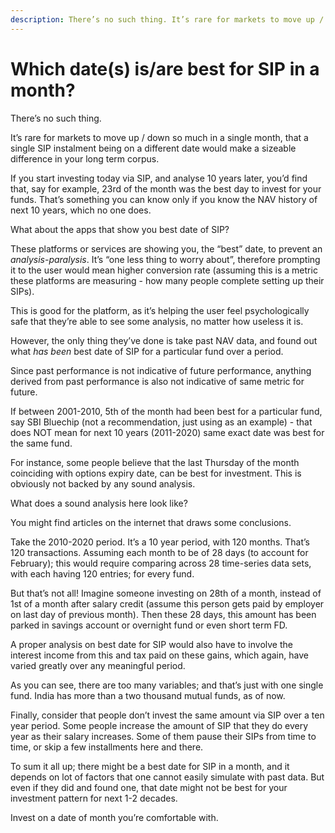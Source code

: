 ```yaml
---
description: There’s no such thing. It’s rare for markets to move up / down so much in a single month, that a single SIP instalment being on a different date would make a sizeable difference in your long term.
---
```


# Which date(s) is/are best for SIP in a month?

There’s no such thing.

It’s rare for markets to move up / down so much in a single month, that a single SIP instalment being on a different date would make a sizeable difference in your long term corpus.

If you start investing today via SIP, and analyse 10 years later, you’d find that, say for example, 23rd of the month was the best day to invest for your funds. That’s something you can know only if you know the NAV history of next 10 years, which no one does.

What about the apps that show you best date of SIP?

These platforms or services are showing you, the “best” date, to prevent an *analysis-paralysis*. It’s “one less thing to worry about”, therefore prompting it to the user would mean higher conversion rate (assuming this is a metric these platforms are measuring - how many people complete setting up their SIPs).

This is good for the platform, as it’s helping the user feel psychologically safe that they’re able to see some analysis, no matter how useless it is.

However, the only thing they’ve done is take past NAV data, and found out what *has been* best date of SIP for a particular fund over a period.

Since past performance is not indicative of future performance, anything derived from past performance is also not indicative of same metric for future.

If between 2001-2010, 5th of the month had been best for a particular fund, say SBI Bluechip (not a recommendation, just using as an example) - that does NOT mean for next 10 years (2011-2020) same exact date was best for the same fund.

For instance, some people believe that the last Thursday of the month coinciding with options expiry date, can be best for investment. This is obviously not backed by any sound analysis.

What does a sound analysis here look like?

You might find articles on the internet that draws some conclusions.

Take the 2010-2020 period. It’s a 10 year period, with 120 months. That’s 120 transactions. Assuming each month to be of 28 days (to account for February); this would require comparing across 28 time-series data sets, with each having 120 entries; for every fund.

But that’s not all! Imagine someone investing on 28th of a month, instead of 1st of a month after salary credit (assume this person gets paid by employer on last day of previous month). Then these 28 days, this amount has been parked in savings account or overnight fund or even short term FD.

A proper analysis on best date for SIP would also have to involve the interest income from this and tax paid on these gains, which again, have varied greatly over any meaningful period.

As you can see, there are too many variables; and that’s just with one single fund. India has more than a two thousand mutual funds, as of now.

Finally, consider that people don’t invest the same amount via SIP over a ten year period. Some people increase the amount of SIP that they do every year as their salary increases. Some of them pause their SIPs from time to time, or skip a few installments here and there.

To sum it all up; there might be a best date for SIP in a month, and it depends on lot of factors that one cannot easily simulate with past data. But even if they did and found one, that date might not be best for your investment pattern for next 1-2 decades.

Invest on a date of month you’re comfortable with.
